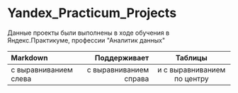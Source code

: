 # Yandex_Practicum_Projects
Данные проекты были выполнены в ходе обучения в Яндекс.Практикуме, профессии "Аналитик данных"

| Markdown | Поддерживает | Таблицы |
| :-------------------- | ---------------------: |:---------------------------:|
| с выравниванием слева | с выравниванием справа | и с выравниванием по центру |
